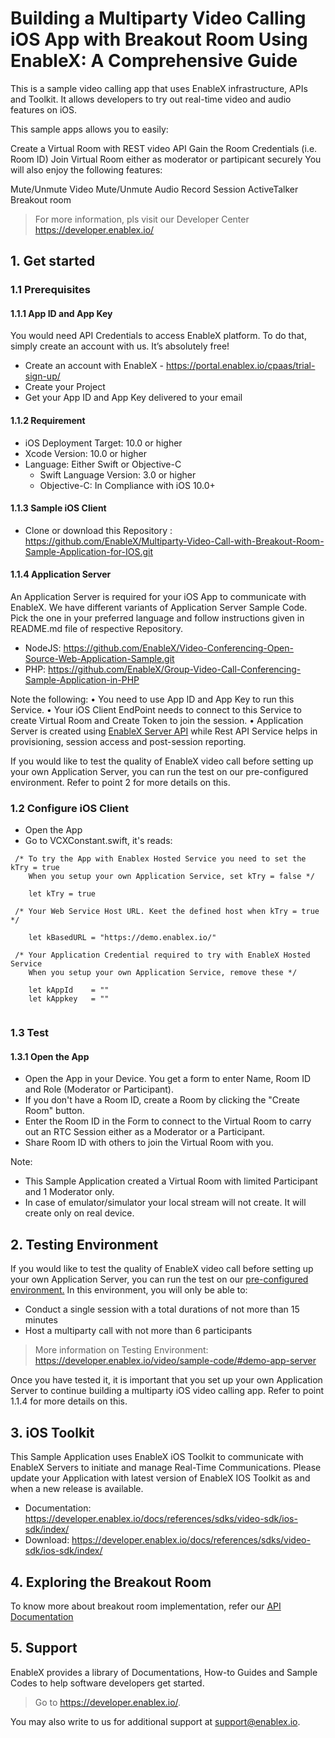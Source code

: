 # Building a Multiparty Video Calling iOS App with Breakout Room Using EnableX: A Comprehensive Guide

This is a sample video calling app that uses EnableX infrastructure, APIs and Toolkit. It allows developers to try out real-time video and audio features on iOS.

This sample apps allows you to easily:

Create a Virtual Room with REST video API
Gain the Room Credentials (i.e. Room ID)
Join Virtual Room either as moderator or partipicant securely
You will also enjoy the following features:

Mute/Unmute Video
Mute/Unmute Audio
Record Session
ActiveTalker
Breakout room

> For more information, pls visit our Developer Center https://developer.enablex.io/

## 1. Get started

### 1.1 Prerequisites

#### 1.1.1 App ID and App Key 

You would need API Credentials to access EnableX platform. To do that, simply create an account with us. It’s absolutely free!

* Create an account with EnableX - https://portal.enablex.io/cpaas/trial-sign-up/
* Create your Project
* Get your App ID and App Key delivered to your email

#### 1.1.2 Requirement

* iOS Deployment Target: 10.0 or higher
* Xcode Version: 10.0 or higher
* Language: Either Swift or Objective-C
  * Swift Language Version: 3.0 or higher
  * Objective-C: In Compliance with iOS 10.0+

#### 1.1.3 Sample iOS Client 

* Clone or download this Repository : https://github.com/EnableX/Multiparty-Video-Call-with-Breakout-Room-Sample-Application-for-IOS.git 

#### 1.1.4 Application Server

An Application Server is required for your iOS App to communicate with EnableX. We have different variants of Application Server Sample Code. Pick the one in your preferred language and follow instructions given in README.md file of respective Repository.

* NodeJS: https://github.com/EnableX/Video-Conferencing-Open-Source-Web-Application-Sample.git 
* PHP: https://github.com/EnableX/Group-Video-Call-Conferencing-Sample-Application-in-PHP

Note the following:
•	You need to use App ID and App Key to run this Service.
•	Your iOS Client EndPoint needs to connect to this Service to create Virtual Room and Create Token to join the session.
•	Application Server is created using [EnableX Server API](https://developer.enablex.io/docs/references/apis/video-api/index/) while Rest API Service helps in provisioning, session access and post-session reporting.

If you would like to test the quality of EnableX video call before setting up your own Application Server,  you can run the test on our pre-configured environment. Refer to point 2 for more details on this.

### 1.2 Configure iOS Client 

* Open the App
* Go to VCXConstant.swift, it's reads: 

``` 
 /* To try the App with Enablex Hosted Service you need to set the kTry = true
    When you setup your own Application Service, set kTry = false */
    
    let kTry = true

 /* Your Web Service Host URL. Keet the defined host when kTry = true */
    
    let kBasedURL = "https://demo.enablex.io/"
     
 /* Your Application Credential required to try with EnableX Hosted Service
    When you setup your own Application Service, remove these */
    
    let kAppId    = ""
    let kAppkey   = ""
 
 ```

### 1.3 Test

#### 1.3.1 Open the App

* Open the App in your Device. You get a form to enter Name, Room ID and Role (Moderator or Participant). 
* If you don't have a Room ID, create a Room by clicking the "Create Room" button.
* Enter the Room ID in the Form to connect to the Virtual Room to carry out an RTC Session either as a Moderator or a Participant.
* Share Room ID with others to join the Virtual Room with you.

Note: 
* This Sample Application created a Virtual Room with limited Participant and 1 Moderator only. 
* In case of emulator/simulator your local stream will not create. It will create only on real device.

## 2. Testing Environment

If you would like to test the quality of EnableX video call before setting up your own Application Server,  you can run the test on our [pre-configured environment.](https://try.enablex.io/)
In this environment, you will only be able to:

* Conduct a single session with a total durations of not more than 15 minutes
* Host a multiparty call with not more than 6 participants 

> More information on Testing Environment: https://developer.enablex.io/video/sample-code/#demo-app-server

Once you have tested it, it is important that you set up your own Application Server to continue building a multiparty iOS video calling app. Refer to point 1.1.4 for more details on this.
  
## 3. iOS Toolkit

This Sample Application uses EnableX iOS Toolkit to communicate with EnableX Servers to initiate and manage Real-Time Communications. Please update your Application with latest version of EnableX IOS Toolkit as and when a new release is available. 

* Documentation: https://developer.enablex.io/docs/references/sdks/video-sdk/ios-sdk/index/
* Download: https://developer.enablex.io/docs/references/sdks/video-sdk/ios-sdk/index/

## 4. Exploring the Breakout Room
To know more about breakout room implementation, refer our [API Documentation](https://developer.enablex.io/docs/references/sdks/video-sdk/ios-sdk/breakout-room/index/)


## 5. Support

EnableX provides a library of Documentations, How-to Guides and Sample Codes to help software developers get started. 

> Go to https://developer.enablex.io/. 

You may also write to us for additional support at support@enablex.io.   
